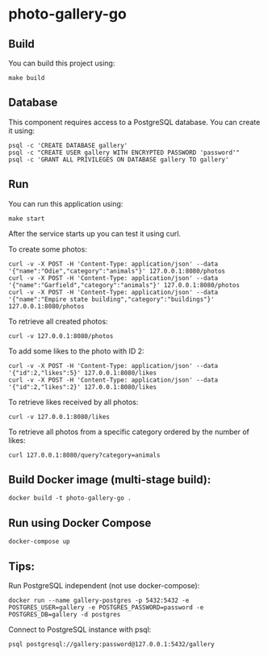 # photo-gallery-go

## Build

You can build this project using:

```
make build
```

## Database

This component requires access to a PostgreSQL database. You can create it using:

```
psql -c 'CREATE DATABASE gallery'
psql -c "CREATE USER gallery WITH ENCRYPTED PASSWORD 'password'"
psql -c 'GRANT ALL PRIVILEGES ON DATABASE gallery TO gallery'
```
## Run

You can run this application using:

```
make start
```

After the service starts up you can test it using curl.

To create some photos:

```
curl -v -X POST -H 'Content-Type: application/json' --data '{"name":"Odie","category":"animals"}' 127.0.0.1:8080/photos
curl -v -X POST -H 'Content-Type: application/json' --data '{"name":"Garfield","category":"animals"}' 127.0.0.1:8080/photos
curl -v -X POST -H 'Content-Type: application/json' --data '{"name":"Empire state building","category":"buildings"}' 127.0.0.1:8080/photos
```

To retrieve all created photos:

```
curl -v 127.0.0.1:8080/photos
```

To add some likes to the photo with ID 2:

```
curl -v -X POST -H 'Content-Type: application/json' --data '{"id":2,"likes":5}' 127.0.0.1:8080/likes
curl -v -X POST -H 'Content-Type: application/json' --data '{"id":2,"likes":2}' 127.0.0.1:8080/likes

```

To retrieve likes received by all photos:

```
curl -v 127.0.0.1:8080/likes
```

To retrieve all photos from a specific category ordered by the number of likes:

```
curl 127.0.0.1:8080/query?category=animals
```

## Build Docker image (multi-stage build):
```
docker build -t photo-gallery-go .
```

## Run using Docker Compose
```
docker-compose up
```

## Tips:

Run PostgreSQL independent (not use docker-compose):
```
docker run --name gallery-postgres -p 5432:5432 -e POSTGRES_USER=gallery -e POSTGRES_PASSWORD=password -e POSTGRES_DB=gallery -d postgres

````

Connect to PostgreSQL instance with psql:
```
psql postgresql://gallery:password@127.0.0.1:5432/gallery
```